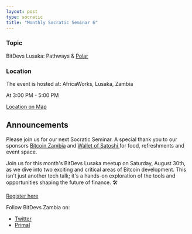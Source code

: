 ```yaml
---
layout: post
type: socratic
title: "Monthly Socratic Seminar 6"
---
```


### Topic

BitDevs Lusaka: Pathways & [Polar](https://lightningpolar.com/)

### Location

The event is hosted at:
AfricaWorks, Lusaka, Zambia

At 3:00 PM - 5:00 PM

[Location on Map](https://www.google.com/maps/search/?api=1&query=AfricaWorks%20Lusaka%20%40%204%20Bishop&query_place_id=ChIJM_hSdpuNQBkRVK5ecYClewc)

## Announcements

Please join us for our next Socratic Seminar. A special thank you to our sponsors [Bitcoin Zambia](https://bitcoinzambia.org/) and [Wallet of Satoshi ](https://www.walletofsatoshi.com/) for food, refreshments and event space.

Join us for this month's BitDevs Lusaka meetup on Saturday, August 30th, as we dive into two exciting and critical areas of Bitcoin development. This isn't just another tech talk; it's a hands-on exploration of the tools and opportunities shaping the future of finance. 🛠️

[Register here](https://luma.com/rju8ltun?tk=lEG76t)

Follow BitDevs Zambia on:

- [Twitter](https://x.com/bitdevszambia)
- [Primal](https://primal.net/p/nprofile1qqsy84evlee43jayd5zru26ypctt2n9wajn4h698vy5ynp32peuc35s8yce5j)
